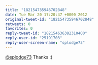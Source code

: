 ```yaml
---
title: "182154735946702848"
date: Tue Mar 20 17:20:47 +0000 2012
original-tweet-id: "182154735946702848"
retweets: 0
favorites: 0
reply-tweet-id: "182154636382310400"
reply-user-id: "25191703"
reply-user-screen-name: "splodge73"
---
```

<a href="https://twitter.com/splodge73">@splodge73</a> Thanks :)
